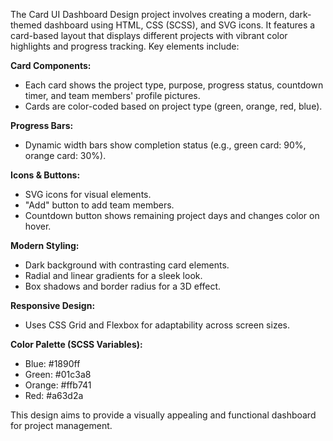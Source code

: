 The Card UI Dashboard Design project involves creating a modern, dark-themed dashboard using HTML, CSS (SCSS), and SVG icons. It features a card-based layout that displays different projects with vibrant color highlights and progress tracking. Key elements include:

**Card Components:**
- Each card shows the project type, purpose, progress status, countdown timer, and team members' profile pictures.
- Cards are color-coded based on project type (green, orange, red, blue).

**Progress Bars:**
- Dynamic width bars show completion status (e.g., green card: 90%, orange card: 30%).

**Icons & Buttons:**
- SVG icons for visual elements.
- "Add" button to add team members.
- Countdown button shows remaining project days and changes color on hover.

**Modern Styling:**
- Dark background with contrasting card elements.
- Radial and linear gradients for a sleek look.
- Box shadows and border radius for a 3D effect.

**Responsive Design:**
- Uses CSS Grid and Flexbox for adaptability across screen sizes.

**Color Palette (SCSS Variables):**
- Blue: #1890ff
- Green: #01c3a8
- Orange: #ffb741
- Red: #a63d2a

This design aims to provide a visually appealing and functional dashboard for project management.
